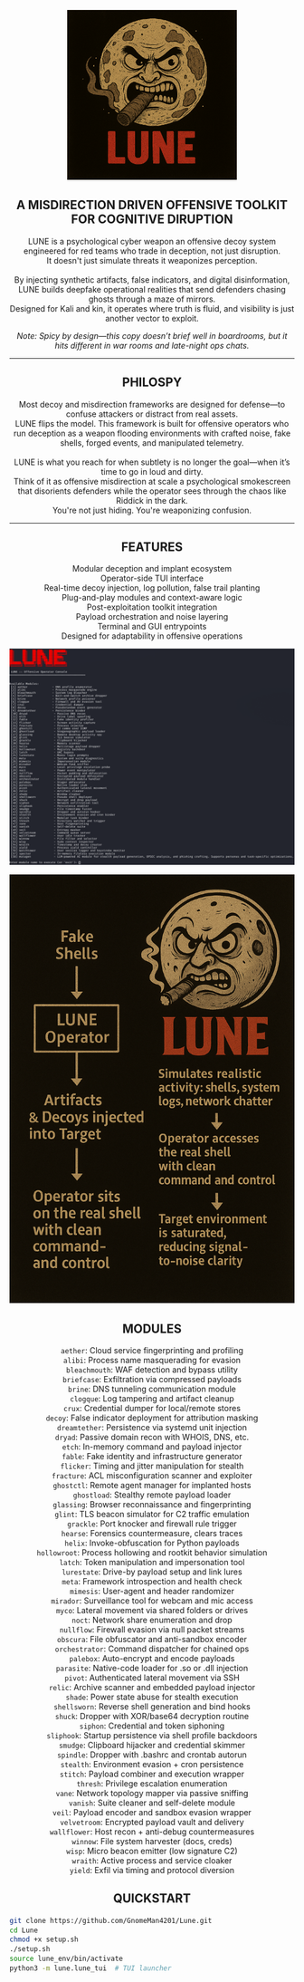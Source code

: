 <p align="center">  
  <img src="lune/assets/LUNE_LOGO.png" alt="LUNE Logo" width="300"/> 
</p>





<h2 align="center">A MISDIRECTION DRIVEN OFFENSIVE TOOLKIT FOR COGNITIVE DIRUPTION</h2>





<p align="center">
  LUNE is a psychological cyber weapon an offensive decoy system engineered for red teams who trade in deception, not just disruption.<br>
  It doesn't just simulate threats it weaponizes perception.<br><br>
  By injecting synthetic artifacts, false indicators, and digital disinformation, LUNE builds deepfake operational realities that send defenders chasing ghosts through a maze of mirrors.<br>
  Designed for Kali and kin, it operates where truth is fluid, and visibility is just another vector to exploit.
</p>

<p align="center"><i> 
Note: Spicy by design—this copy doesn’t brief well in boardrooms, but it hits different in war rooms and late-night ops chats.</i></p>

<hr>

<h2 align="center">PHILOSPY</h2>

<p align="center">
Most decoy and misdirection frameworks are designed for defense—to confuse attackers or distract from real assets.<br>
LUNE flips the model. This framework is built for offensive operators who run deception as a weapon flooding environments with crafted noise, fake shells, forged events, and manipulated telemetry.<br><br>
LUNE is what you reach for when subtlety is no longer the goal—when it’s time to go in loud and dirty.<br>
Think of it as offensive misdirection at scale a psychological smokescreen that disorients defenders while the operator sees through the chaos like Riddick in the dark.<br>
You're not just hiding. You're weaponizing confusion.
</p>

<hr>

<h2 align="center">FEATURES</h2>

<p align="center">
  Modular deception and implant ecosystem<br>
  Operator-side TUI interface<br>
  Real-time decoy injection, log pollution, false trail planting<br>
  Plug-and-play modules and context-aware logic<br>
  Post-exploitation toolkit integration<br>
  Payload orchestration and noise layering<br>
  Terminal and GUI entrypoints<br>
  Designed for adaptability in offensive operations
</p>


<p align="center">  
  <img src="lune/assets/LUNE.png" alt="LUNE UI Overview" width="700"/> 
</p>

<p align="center">  
  <img src="lune/assets/LUNE_PIPELINE.png" alt="LUNE Deception Pipeline" width="700"/> 
</p>

<h2 align="center">MODULES</h2>

<p align="center">
<code>aether</code>: Cloud service fingerprinting and profiling<br>
<code>alibi</code>: Process name masquerading for evasion<br>
<code>bleachmouth</code>: WAF detection and bypass utility<br>
<code>briefcase</code>: Exfiltration via compressed payloads<br>
<code>brine</code>: DNS tunneling communication module<br>
<code>clogque</code>: Log tampering and artifact cleanup<br>
<code>crux</code>: Credential dumper for local/remote stores<br>
<code>decoy</code>: False indicator deployment for attribution masking<br>
<code>dreamtether</code>: Persistence via systemd unit injection<br>
<code>dryad</code>: Passive domain recon with WHOIS, DNS, etc.<br>
<code>etch</code>: In-memory command and payload injector<br>
<code>fable</code>: Fake identity and infrastructure generator<br>
<code>flicker</code>: Timing and jitter manipulation for stealth<br>
<code>fracture</code>: ACL misconfiguration scanner and exploiter<br>
<code>ghostctl</code>: Remote agent manager for implanted hosts<br>
<code>ghostload</code>: Stealthy remote payload loader<br>
<code>glassing</code>: Browser reconnaissance and fingerprinting<br>
<code>glint</code>: TLS beacon simulator for C2 traffic emulation<br>
<code>grackle</code>: Port knocker and firewall rule trigger<br>
<code>hearse</code>: Forensics countermeasure, clears traces<br>
<code>helix</code>: Invoke-obfuscation for Python payloads<br>
<code>hollowroot</code>: Process hollowing and rootkit behavior simulation<br>
<code>latch</code>: Token manipulation and impersonation tool<br>
<code>lurestate</code>: Drive-by payload setup and link lures<br>
<code>meta</code>: Framework introspection and health check<br>
<code>mimesis</code>: User-agent and header randomizer<br>
<code>mirador</code>: Surveillance tool for webcam and mic access<br>
<code>myco</code>: Lateral movement via shared folders or drives<br>
<code>noct</code>: Network share enumeration and drop<br>
<code>nullflow</code>: Firewall evasion via null packet streams<br>
<code>obscura</code>: File obfuscator and anti-sandbox encoder<br>
<code>orchestrator</code>: Command dispatcher for chained ops<br>
<code>palebox</code>: Auto-encrypt and encode payloads<br>
<code>parasite</code>: Native-code loader for .so or .dll injection<br>
<code>pivot</code>: Authenticated lateral movement via SSH<br>
<code>relic</code>: Archive scanner and embedded payload injector<br>
<code>shade</code>: Power state abuse for stealth execution<br>
<code>shellsworn</code>: Reverse shell generation and bind hooks<br>
<code>shuck</code>: Dropper with XOR/base64 decryption routine<br>
<code>siphon</code>: Credential and token siphoning<br>
<code>sliphook</code>: Startup persistence via shell profile backdoors<br>
<code>smudge</code>: Clipboard hijacker and credential skimmer<br>
<code>spindle</code>: Dropper with .bashrc and crontab autorun<br>
<code>stealth</code>: Environment evasion + cron persistence<br>
<code>stitch</code>: Payload combiner and execution wrapper<br>
<code>thresh</code>: Privilege escalation enumeration<br>
<code>vane</code>: Network topology mapper via passive sniffing<br>
<code>vanish</code>: Suite cleaner and self-delete module<br>
<code>veil</code>: Payload encoder and sandbox evasion wrapper<br>
<code>velvetroom</code>: Encrypted payload vault and delivery<br>
<code>wallflower</code>: Host recon + anti-debug countermeasures<br>
<code>winnow</code>: File system harvester (docs, creds)<br>
<code>wisp</code>: Micro beacon emitter (low signature C2)<br>
<code>wraith</code>: Active process and service cloaker<br>
<code>yield</code>: Exfil via timing and protocol diversion<br>
</p>

<h2 align="center">QUICKSTART</h2>

```bash
git clone https://github.com/GnomeMan4201/Lune.git
cd Lune
chmod +x setup.sh
./setup.sh
source lune_env/bin/activate
python3 -m lune.lune_tui  # TUI launcher
